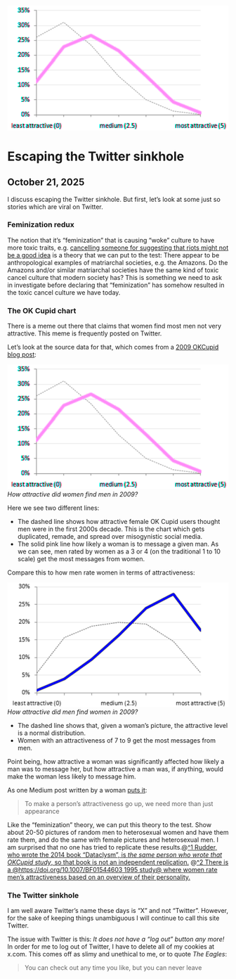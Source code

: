 ![blogpic](pics/OKCupid2009Women.png)
# Escaping the Twitter sinkhole
## October 21, 2025

I discuss escaping the Twitter sinkhole. But first, let’s look at some
just so stories which are viral on Twitter.

### Feminization redux

The notion that it’s “feminization” that is causing “woke” culture to
have more toxic traits, e.g. [cancelling someone for suggesting that
riots might not be a good idea](blog:2020-06-16) is a theory that
we can put to the test: There appear to be anthropological examples 
of matriarchal societies, e.g. the Amazons.  Do the Amazons and/or
similar matriarchal societies have the same kind of toxic cancel 
culture that modern society has?  This is something we need to
ask in investigate before declaring that “feminization” has somehow
resulted in the toxic cancel culture we have today.

### The OK Cupid chart

There is a meme out there that claims that women find most men not
very attractive.  This meme is frequently posted on Twitter.

Let’s look at the source data for that, which comes from a 
[2009 OKCupid blog post](https://archive.ph/yse2):

![widepic](pics/OKCupid2009Women.png)
_How attractive did women find men in 2009?_

Here we see two different lines:

* The dashed line shows how attractive female OK Cupid users thought men
  were in the first 2000s decade.  This is the chart which gets duplicated,
  remade, and spread over misogynistic social media.  
* The solid pink line how likely a woman is to message a given man.  As we
  can see, men rated by women as a 3 or 4 (on the traditional 1 to 10 scale)
  get the most messages from women.

Compare this to how men rate women in terms of attractiveness:

![widepic](pics/OKCupid2009Men.png)
_How attractive did men find women in 2009?_

* The dashed line shows that, given a woman’s picture, the attractive level
  is a normal distribution.
* Women with an attractiveness of 7 to 9 get the most messages from men.

Point being, how attractive a woman was significantly affected how likely
a man was to message her, but how attractive a man was, if anything, would 
make the woman less likely to message him.

As one Medium post written by a woman [puts 
it](https://archive.today/20251006053755/https://medium.com/the-knowledge-of-freedom/women-do-not-think-80-percent-of-men-are-below-average-904c738bbade):

>To make a person’s attractiveness go up, we need more than just appearance

Like the “feminization” theory, we can put this theory to the test.
Show about 20-50 pictures of random men to heterosexual women and have
them rate them, and do the same with female pictures and 
heterosexual men. I am surprised that no one has tried to replicate
these results.@[^1 Rudder, who wrote the 2014 book “Dataclysm”, is
*the same person who wrote that OKCupid study*, so that book is not an
independent replication.](fn:1)
@[^2 There is a 
@https://doi.org/10.1007/BF01544603 1995 study@ where women rate men’s
attractiveness based on an overview of their personality.](fn:2)

### The Twitter sinkhole

I am well aware Twitter’s name these days is “X” and not “Twitter”.
However, for the sake of keeping things unambiguous I will continue
to call this site Twitter.

The issue with Twitter is this: *It does not have a “log out” button 
any more!*  In order for me to log out of Twitter, I have to delete
all of my cookies at x.com.  This comes off as slimy and unethical
to me, or to quote *The Eagles*:

>You can check out any time you like, but you can never leave

